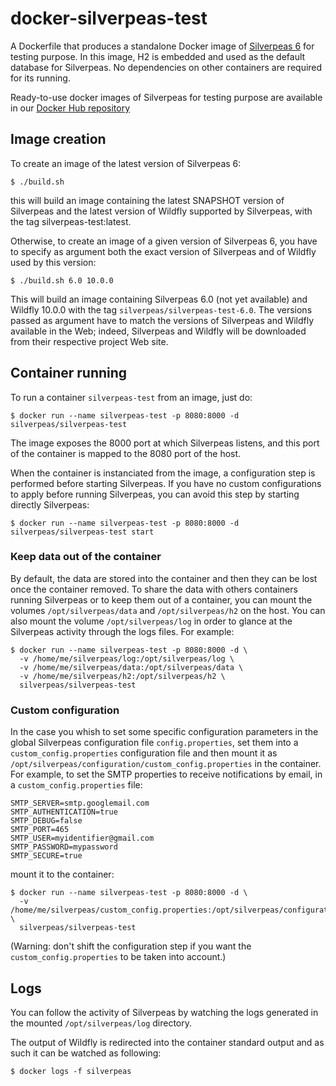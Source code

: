 # docker-silverpeas-test

A Dockerfile that produces a standalone Docker image of [Silverpeas 6][silverpeas] for testing purpose.
In this image, H2 is embedded and used as the default database for Silverpeas. No dependencies on other containers are required for its running.

Ready-to-use docker images of Silverpeas for testing purpose are available in our [Docker Hub repository][dockerhub]

[silverpeas]: http://www.silverpeas.org
[dockerhub]: https://hub.docker.com/r/silverpeas/silverpeas-test/

## Image creation

To create an image of the latest version of Silverpeas 6:
```
$ ./build.sh
```
this will build an image containing the latest SNAPSHOT version of Silverpeas and the latest version of Wildfly supported by Silverpeas, with the tag silverpeas-test:latest.

Otherwise, to create an image of a given version of Silverpeas 6, you have to specify as argument both the exact version of Silverpeas and of Wildfly used by this version:
```
$ ./build.sh 6.0 10.0.0
```
This will build an image containing Silverpeas 6.0 (not yet available) and Wildfly 10.0.0 with the tag `silverpeas/silverpeas-test-6.0`. The versions passed as argument have to match the versions of Silverpeas and Wildfly available in the Web; indeed, Silverpeas and Wildfly will be downloaded from their respective project Web site.

## Container running

To run a container `silverpeas-test` from an image, just do:
```
$ docker run --name silverpeas-test -p 8080:8000 -d silverpeas/silverpeas-test
```
The image exposes the 8000 port at which Silverpeas listens, and this port of the container is mapped to the 8080 port of the host.

When the container is instanciated from the image, a configuration step is performed before starting Silverpeas. 
If you have no custom configurations to apply before running Silverpeas, you can avoid this step by starting directly Silverpeas:
```
$ docker run --name silverpeas-test -p 8080:8000 -d silverpeas/silverpeas-test start
```

### Keep data out of the container

By default, the data are stored into the container and then they can be lost once the container removed. 
To share the data with others containers running Silverpeas or to keep them out of a container, you can mount the volumes `/opt/silverpeas/data` and `/opt/silverpeas/h2` on the host.
You can also mount the volume `/opt/silverpeas/log` in order to glance at the Silverpeas activity through the logs files.
For example:
```
$ docker run --name silverpeas-test -p 8080:8000 -d \
  -v /home/me/silverpeas/log:/opt/silverpeas/log \
  -v /home/me/silverpeas/data:/opt/silverpeas/data \
  -v /home/me/silverpeas/h2:/opt/silverpeas/h2 \
  silverpeas/silverpeas-test
```

### Custom configuration

In the case you whish to set some specific configuration parameters in the global Silverpeas configuration file `config.properties`, set them into a `custom_config.properties` configuration file and then mount it as `/opt/silverpeas/configuration/custom_config.properties` in the container.
For example, to set the SMTP properties to receive notifications by email, in a `custom_config.properties` file:
```
SMTP_SERVER=smtp.googlemail.com
SMTP_AUTHENTICATION=true
SMTP_DEBUG=false
SMTP_PORT=465
SMTP_USER=myidentifier@gmail.com
SMTP_PASSWORD=mypassword
SMTP_SECURE=true
```
mount it to the container:
```
$ docker run --name silverpeas-test -p 8080:8000 -d \
  -v /home/me/silverpeas/custom_config.properties:/opt/silverpeas/configuration/custom_config.properties \
  silverpeas/silverpeas-test
```
(Warning: don't shift the configuration step if you want the `custom_config.properties` to be taken into account.)

## Logs

You can follow the activity of Silverpeas by watching the logs generated in the mounted `/opt/silverpeas/log` directory.

The output of Wildfly is redirected into the container standard output and as such it can be watched as following:
```
$ docker logs -f silverpeas
```


